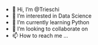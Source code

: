 - 👋 Hi, I’m @Trieschi
- 👀 I’m interested in Data Science
- 🌱 I’m currently learning Python
- 💞️ I’m looking to collaborate on 
- 📫 How to reach me ...

<!---
Trieschi/Trieschi is a ✨ special ✨ repository because its `README.md` (this file) appears on your GitHub profile.
You can click the Preview link to take a look at your changes.
--->
